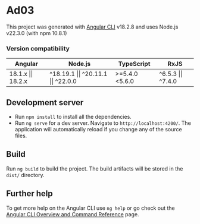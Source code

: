 # Ad03

This project was generated with [Angular CLI](https://github.com/angular/angular-cli) v18.2.8 and uses Node.js v22.3.0 (with npm 10.8.1)

### Version compatibility
| Angular         | Node.js                                  | TypeScript    | RxJS            |
|-----------------|------------------------------------------|---------------|-----------------|
| 18.1.x \|\| 18.2.x | ^18.19.1 \|\| ^20.11.1 \|\| ^22.0.0       | >=5.4.0 <5.6.0 | ^6.5.3 \|\| ^7.4.0 |


## Development server

- Run `npm install` to install all the dependencies.
- Run `ng serve` for a dev server. Navigate to `http://localhost:4200/`. The application will automatically reload if you change any of the source files.

## Build

Run `ng build` to build the project. The build artifacts will be stored in the `dist/` directory.

## Further help

To get more help on the Angular CLI use `ng help` or go check out the [Angular CLI Overview and Command Reference](https://angular.dev/tools/cli) page.
